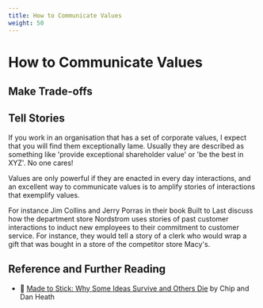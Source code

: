 ```yaml
---
title: How to Communicate Values
weight: 50
---
```


# How to Communicate Values


## Make Trade-offs

## Tell Stories

If you work in an organisation that has a set of corporate values, I expect that you will find them exceptionally lame. Usually they are described as something like 'provide exceptional shareholder value' or 'be the best in XYZ'. No one cares!

Values are only powerful if they are enacted in every day interactions, and an excellent way to communicate values is to amplify stories of interactions that exemplify values.

For instance Jim Collins and Jerry Porras in their book Built to Last discuss how the department store Nordstrom uses stories of past customer interactions to induct new employees to their commitment to customer service. For instance, they would tell a story of a clerk who would wrap a gift that was bought in a store of the competitor store Macy's. 



## Reference and Further Reading

- 📕 [Made to Stick: Why Some Ideas Survive and Others Die](https://www.goodreads.com/review/show/4866472090) by Chip and Dan Heath